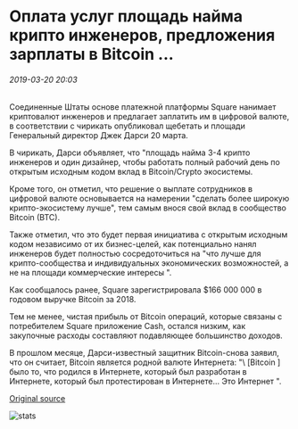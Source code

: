 # Оплата услуг площадь найма крипто инженеров, предложения зарплаты в Bitcoin ...

###### 2019-03-20 20:03

Соединенные Штаты основе платежной платформы Square нанимает криптовалют инженеров и предлагает заплатить им в цифровой валюте, в соответствии с чирикать опубликовал щебетать и площади Генеральный директор Джек Дарси 20 марта.

В чирикать, Дарси объявляет, что "площадь найма 3-4 крипто инженеров и один дизайнер, чтобы работать полный рабочий день по открытым исходным кодом вклад в Bitcoin/Crypto экосистемы.

Кроме того, он отметил, что решение о выплате сотрудников в цифровой валюте основывается на намерении "сделать более широкую крипто-экосистему лучше", тем самым внося свой вклад в сообщество Bitcoin (BTC).

Также отметил, что это будет первая инициатива с открытым исходным кодом независимо от их бизнес-целей, как потенциально нанял инженеров будет полностью сосредоточиться на "что лучше для крипто-сообщества и индивидуальных экономических возможностей, а не на площади коммерческие интересы ".

Как сообщалось ранее, Square зарегистрировала $166 000 000 в годовом выручке Bitcoin за 2018.

Тем не менее, чистая прибыль от Bitcoin операций, которые связаны с потребителем Square приложение Cash, остался низким, как закупочные расходы составляют подавляющее большинство доходов.

В прошлом месяце, Дарси-известный защитник Bitcoin-снова заявил, что он считает, Bitcoin является родной валюте Интернета: "\ [Bitcoin \] было то, что родился в Интернете, который был разработан в Интернете, который был протестирован в Интернете... Это Интернет ".

[Original source](https://cointelegraph.com/news/payment-service-square-is-hiring-crypto-engineers-offers-salaries-in-bitcoin)

![stats](https://c.statcounter.com/11760860/0/a89fa40b/1/ "stats")